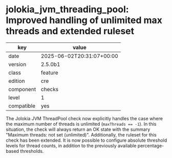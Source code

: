 [//]: # (werk v2)
# jolokia_jvm_threading_pool: Improved handling of unlimited max threads and extended ruleset

key        | value
---------- | ---
date       | 2025-06-02T20:31:07+00:00
version    | 2.5.0b1
class      | feature
edition    | cre
component  | checks
level      | 1
compatible | yes

The Jolokia JVM ThreadPool check now explicitly handles the case where the maximum number of threads is unlimited (`maxThreads == -1`).
In this situation, the check will always return an OK state with the summary "Maximum threads: not set (unlimited)".
Additionally, the ruleset for this check has been extended. It is now possible to configure absolute threshold levels for thread counts,
in addition to the previously available percentage-based thresholds.
